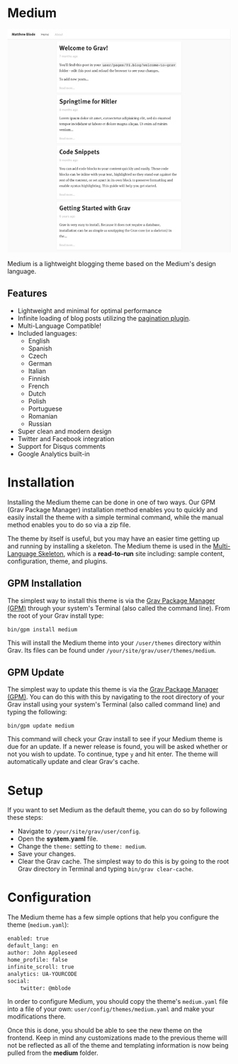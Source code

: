 # Medium

![Medium](screenshot.jpg)

Medium is a lightweight blogging theme based on the Medium's design language.

## Features

* Lightweight and minimal for optimal performance
* Infinite loading of blog posts utilizing the [pagination plugin](https://github.com/getgrav/grav-plugin-pagination).
* Multi-Language Compatible!
* Included languages:
    * English
    * Spanish
    * Czech
    * German
    * Italian
    * Finnish
    * French
    * Dutch
    * Polish
    * Portuguese
    * Romanian
    * Russian
* Super clean and modern design
* Twitter and Facebook integration
* Support for Disqus comments
* Google Analytics built-in

# Installation

Installing the Medium theme can be done in one of two ways. Our GPM (Grav Package Manager) installation method enables you to quickly and easily install the theme with a simple terminal command, while the manual method enables you to do so via a zip file.

The theme by itself is useful, but you may have an easier time getting up and running by installing a skeleton. The Medium theme is used in the [Multi-Language Skeleton](https://github.com/getgrav/grav-skeleton-multilanguage-site), which is a **read-to-run** site including: sample content, configuration, theme, and plugins.

## GPM Installation

The simplest way to install this theme is via the [Grav Package Manager (GPM)](http://learn.getgrav.org/advanced/grav-gpm) through your system's Terminal (also called the command line).  From the root of your Grav install type:

    bin/gpm install medium

This will install the Medium theme into your `/user/themes` directory within Grav. Its files can be found under `/your/site/grav/user/themes/medium`.

## GPM Update

The simplest way to update this theme is via the [Grav Package Manager (GPM)](http://learn.getgrav.org/advanced/grav-gpm). You can do this with this by navigating to the root directory of your Grav install using your system's Terminal (also called command line) and typing the following:

    bin/gpm update medium

This command will check your Grav install to see if your Medium theme is due for an update. If a newer release is found, you will be asked whether or not you wish to update. To continue, type `y` and hit enter. The theme will automatically update and clear Grav's cache.

# Setup

If you want to set Medium as the default theme, you can do so by following these steps:

* Navigate to `/your/site/grav/user/config`.
* Open the **system.yaml** file.
* Change the `theme:` setting to `theme: medium`.
* Save your changes.
* Clear the Grav cache. The simplest way to do this is by going to the root Grav directory in Terminal and typing `bin/grav clear-cache`.

# Configuration

The Medium theme has a few simple options that help you configure the theme (`medium.yaml`):

```
enabled: true
default_lang: en
author: John Appleseed
home_profile: false
infinite_scroll: true
analytics: UA-YOURCODE
social:
    twitter: @mblode
```

In order to configure Medium, you should copy the theme's `medium.yaml` file into a file of your own: `user/config/themes/medium.yaml` and make your modifications there.


Once this is done, you should be able to see the new theme on the frontend. Keep in mind any customizations made to the previous theme will not be reflected as all of the theme and templating information is now being pulled from the **medium** folder.
